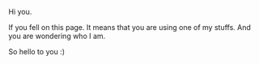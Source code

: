 Hi you.

If you fell on this page.
It means that you are using one of my stuffs. 
And you are wondering who I am.

So hello to you :)

